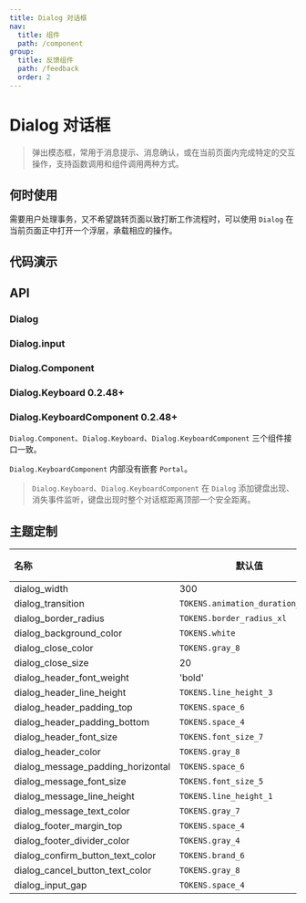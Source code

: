 ```yaml
---
title: Dialog 对话框
nav:
  title: 组件
  path: /component
group:
  title: 反馈组件
  path: /feedback
  order: 2
---
```


# Dialog 对话框

> 弹出模态框，常用于消息提示、消息确认，或在当前页面内完成特定的交互操作，支持函数调用和组件调用两种方式。

## 何时使用

需要用户处理事务，又不希望跳转页面以致打断工作流程时，可以使用 `Dialog` 在当前页面正中打开一个浮层，承载相应的操作。

## 代码演示

<code src="./__fixtures__/base.tsx"></code>

<code src="./__fixtures__/input.tsx"></code>

<code src="./__fixtures__/other.tsx"></code>

<code src="./__fixtures__/keyboard.tsx"></code>

## API

### Dialog

<API hideTitle src="./dialog-method.tsx"></API>

### Dialog.input

<API hideTitle src="./dialog-input.tsx"></API>

### Dialog.Component

### Dialog.Keyboard <Badge>0.2.48+</Badge>

### Dialog.KeyboardComponent <Badge>0.2.48+</Badge>

`Dialog.Component`、`Dialog.Keyboard`、`Dialog.KeyboardComponent` 三个组件接口一致。

`Dialog.KeyboardComponent` 内部没有嵌套 `Portal`。

> `Dialog.Keyboard`、`Dialog.KeyboardComponent` 在 `Dialog` 添加键盘出现、消失事件监听，键盘出现时整个对话框距离顶部一个安全距离。

<API hideTitle src="./dialog.tsx"></API>

## 主题定制

| 名称                              | 默认值                           | 描述 |
| :-------------------------------- | -------------------------------- | ---- |
| dialog_width                      | 300                              | -    |
| dialog_transition                 | `TOKENS.animation_duration_base` | -    |
| dialog_border_radius              | `TOKENS.border_radius_xl`        | -    |
| dialog_background_color           | `TOKENS.white`                   | -    |
| dialog_close_color                | `TOKENS.gray_8`                  | -    |
| dialog_close_size                 | 20                               | -    |
| dialog_header_font_weight         | 'bold'                           | -    |
| dialog_header_line_height         | `TOKENS.line_height_3`           | -    |
| dialog_header_padding_top         | `TOKENS.space_6`                 | -    |
| dialog_header_padding_bottom      | `TOKENS.space_4`                 | -    |
| dialog_header_font_size           | `TOKENS.font_size_7`             | -    |
| dialog_header_color               | `TOKENS.gray_8`                  | -    |
| dialog_message_padding_horizontal | `TOKENS.space_6`                 | -    |
| dialog_message_font_size          | `TOKENS.font_size_5`             | -    |
| dialog_message_line_height        | `TOKENS.line_height_1`           | -    |
| dialog_message_text_color         | `TOKENS.gray_7`                  | -    |
| dialog_footer_margin_top          | `TOKENS.space_4`                 | -    |
| dialog_footer_divider_color       | `TOKENS.gray_4`                  | -    |
| dialog_confirm_button_text_color  | `TOKENS.brand_6`                 | -    |
| dialog_cancel_button_text_color   | `TOKENS.gray_8`                  | -    |
| dialog_input_gap                  | `TOKENS.space_4`                 | -    |
